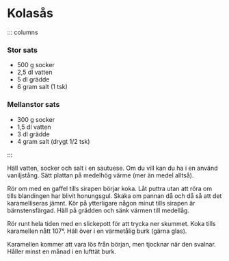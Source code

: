 # Kolasås

::: columns

### Stor sats
- 500 g socker
- 2,5 dl vatten
- 5 dl grädde
- 6 gram salt (1 tsk)

### Mellanstor sats
- 300 g socker
- 1,5 dl vatten
- 3 dl grädde
- 4 gram salt (drygt 1/2 tsk)

:::

Häll vatten, socker och salt i en sautuese. Om du vill kan du ha i en använd vaniljstång.
Sätt plattan på medelhög värme (mer än medel alltså).

Rör om med en gaffel tills sirapen börjar koka. Låt puttra utan att röra
om tills blandingen har blivit honungsgul. Skaka om pannan då och då så att det
karamelliseras jämnt. Kör på ytterligare någon minut tills sirapen är bärnstensfärgad.
Häll på grädden och sänk värmen till medellåg.

Rör runt hela tiden med en slickepott för att trycka ner skummet. Koka tills karamellen
nått 107°. Häll över i en värmetålig burk (gärna glas).

Karamellen kommer att vara lös från början, men tjocknar när den svalnar. Håller minst en
månad i en lufttät burk.